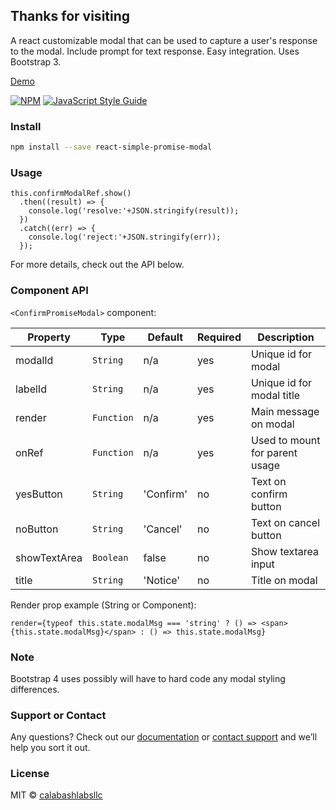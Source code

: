 ## Thanks for visiting

A react customizable modal that can be used to capture a user's response to the modal. Include prompt for text response. Easy integration. Uses Bootstrap 3. 

[Demo](https://calabashlabsllc.github.io/react-simple-promise-modal/)

[![NPM](https://img.shields.io/npm/v/react-simple-promise-modal.svg)](https://www.npmjs.com/package/react-simple-promise-modal) [![JavaScript Style Guide](https://img.shields.io/badge/code_style-standard-brightgreen.svg)](https://standardjs.com)

### Install

```bash
npm install --save react-simple-promise-modal
```

### Usage
```
this.confirmModalRef.show()
  .then((result) => {
    console.log('resolve:'+JSON.stringify(result));
  })
  .catch((err) => {
    console.log('reject:'+JSON.stringify(err));
  });
```

For more details, check out the API below.

### Component API

`<ConfirmPromiseModal>` component:

Property | Type | Default | Required | Description
-------- | ---- | ------- | -------- |-----------
modalId | `String` | n/a | yes | Unique id for modal
labelId | `String` | n/a | yes | Unique id for modal title
render | `Function` | n/a | yes | Main message on modal
onRef | `Function` | n/a | yes | Used to mount for parent usage
yesButton | `String` | 'Confirm' | no | Text on confirm button
noButton | `String` | 'Cancel' | no | Text on cancel button
showTextArea | `Boolean` | false | no | Show textarea input
title | `String` | 'Notice' | no | Title on modal

Render prop example (String or Component):
```
render={typeof this.state.modalMsg === 'string' ? () => <span>{this.state.modalMsg}</span> : () => this.state.modalMsg}
```

### Note
Bootstrap 4 uses possibly will have to hard code any modal styling differences.

### Support or Contact

Any questions? Check out our [documentation](https://github.com/CalabashLabsLLC/react-simple-promise-modal/blob/master/README.md) or [contact support](https://www.calabashlabs.com/contact) and we’ll help you sort it out.

### License

MIT © [calabashlabsllc](https://github.com/calabashlabsllc)
